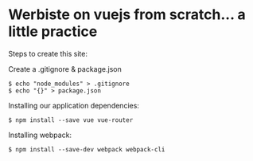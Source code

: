# Werbiste on vuejs from scratch... a little practice

Steps to create this site:

Create a .gitignore & package.json
    
    $ echo "node_modules" > .gitignore
    $ echo "{}" > package.json

Installing our application dependencies:

    $ npm install --save vue vue-router

Installing webpack:

    $ npm install --save-dev webpack webpack-cli
    
    
    
    